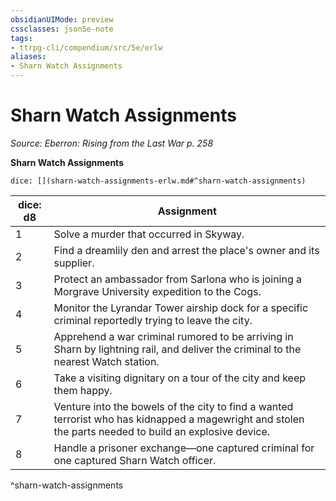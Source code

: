 ```yaml
---
obsidianUIMode: preview
cssclasses: json5e-note
tags:
- ttrpg-cli/compendium/src/5e/erlw
aliases:
- Sharn Watch Assignments
---
```

# Sharn Watch Assignments
*Source: Eberron: Rising from the Last War p. 258* 

**Sharn Watch Assignments**

`dice: [](sharn-watch-assignments-erlw.md#^sharn-watch-assignments)`

| dice: d8 | Assignment |
|----------|------------|
| 1 | Solve a murder that occurred in Skyway. |
| 2 | Find a dreamlily den and arrest the place's owner and its supplier. |
| 3 | Protect an ambassador from Sarlona who is joining a Morgrave University expedition to the Cogs. |
| 4 | Monitor the Lyrandar Tower airship dock for a specific criminal reportedly trying to leave the city. |
| 5 | Apprehend a war criminal rumored to be arriving in Sharn by lightning rail, and deliver the criminal to the nearest Watch station. |
| 6 | Take a visiting dignitary on a tour of the city and keep them happy. |
| 7 | Venture into the bowels of the city to find a wanted terrorist who has kidnapped a magewright and stolen the parts needed to build an explosive device. |
| 8 | Handle a prisoner exchange—one captured criminal for one captured Sharn Watch officer. |
^sharn-watch-assignments